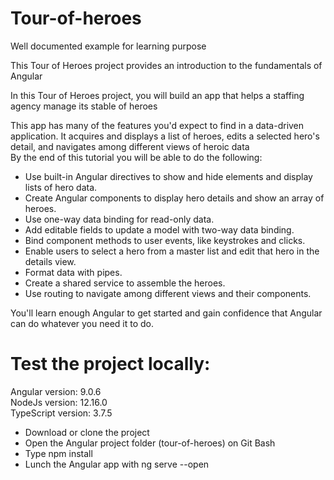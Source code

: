 # Tour-of-heroes

Well documented example for learning purpose <br />

This Tour of Heroes project provides an introduction to the fundamentals of Angular <br />

In this Tour of Heroes project, you will build an app that helps a staffing agency manage its stable of heroes <br />

This app has many of the features you'd expect to find in a data-driven application. It acquires and displays a list of heroes, edits a selected hero's detail, and navigates among different views of heroic data <br />
By the end of this tutorial you will be able to do the following:
<ul>
  <li>Use built-in Angular directives to show and hide elements and display lists of hero data.</li>
  <li>Create Angular components to display hero details and show an array of heroes.</li>
  <li>Use one-way data binding for read-only data.</li>
  <li>Add editable fields to update a model with two-way data binding.</li>
  <li>Bind component methods to user events, like keystrokes and clicks.</li>
  <li>Enable users to select a hero from a master list and edit that hero in the details view.</li>
  <li>Format data with pipes.</li>
  <li>Create a shared service to assemble the heroes.</li>
  <li>Use routing to navigate among different views and their components.</li>
</ul>

You'll learn enough Angular to get started and gain confidence that Angular can do whatever you need it to do.

# Test the project locally:

Angular version: 9.0.6 <br />
NodeJs version: 12.16.0 <br />
TypeScript version: 3.7.5 <br />

- Download or clone the project <br />
- Open the Angular project folder (tour-of-heroes) on Git Bash <br />
- Type npm install <br />
- Lunch the Angular app with ng serve --open
